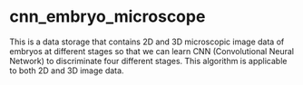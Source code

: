 # cnn_embryo_microscope

This is a data storage that contains 2D and 3D microscopic image data of embryos at different stages so that we can learn CNN (Convolutional Neural Network) to discriminate four different stages. This algorithm is applicable to both 2D and 3D image data. 
